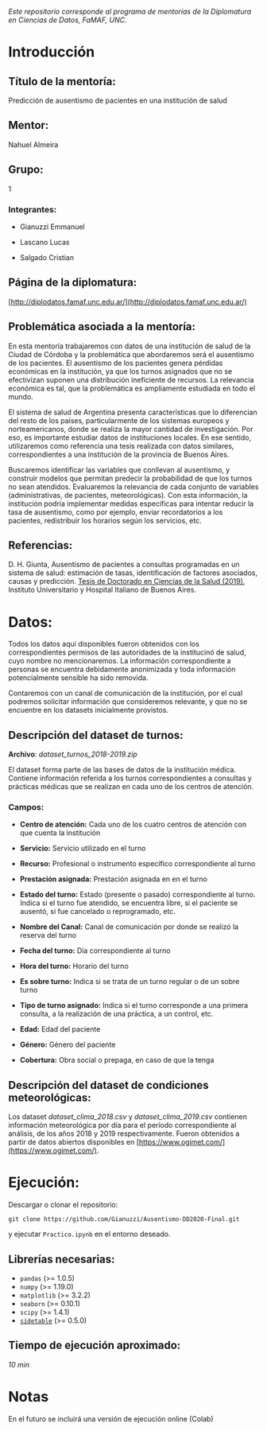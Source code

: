 _Este repositorio corresponde al programa de mentorías de la Diplomatura en Ciencias de Datos, FaMAF, UNC._

# Introducción 

## Título de la mentoría: 
Predicción de ausentismo de pacientes en una institución de salud

## Mentor: 
Nahuel Almeira

## Grupo: 
1
 
### Integrantes:

+ Gianuzzi Emmanuel

+ Lascano Lucas

+ Salgado Cristian

## Página de la diplomatura:
[http://diplodatos.famaf.unc.edu.ar/](http://diplodatos.famaf.unc.edu.ar/)

## Problemática asociada a la mentoría:

En esta mentoría trabajaremos con datos de una institución de salud de la Ciudad de Córdoba y la problemática que abordaremos será el ausentismo de los pacientes. 
El ausentismo de los pacientes genera pérdidas económicas en la institución, ya que los turnos asignados que no se efectivizan suponen una distribución ineficiente de recursos. La relevancia económica es tal, que la problemática es ampliamente estudiada en todo el mundo.

El sistema de salud de Argentina presenta características que lo diferencian del resto de los países, particularmente de los sistemas europeos y norteamericanos, donde se realiza la mayor cantidad de investigación. Por eso, es importante estudiar datos de instituciones locales. En ese sentido, utilizaremos como referencia una tesis realizada con datos similares, correspondientes a una institución de la provincia de Buenos Aires.

Buscaremos identificar las variables que conllevan al ausentismo, y construir modelos que permitan predecir la probabilidad de que los turnos no sean atendidos. Evaluaremos la relevancia de cada conjunto de variables (administrativas, de pacientes, meteorológicas). 
Con esta información, la institución podría implementar medidas específicas para intentar reducir la tasa de ausentismo, como por ejemplo, enviar recordatorios a los pacientes, redistribuir los horarios según los servicios, etc. 

## Referencias:

D. H. Giunta, Ausentismo de pacientes a consultas programadas en un sistema de salud: estimación de tasas, identificación de factores asociados, causas y predicción. [Tesis de Doctorado en Ciencias de la Salud (2019)](http://trovare.hospitalitaliano.org.ar/greenstone/collect/tesisytr/index/assoc/D942.dir/tesis-giunta-diego.pdf), Instituto Universitario y Hospital Italiano de Buenos Aires.

# Datos:

Todos los datos aquí disponibles fueron obtenidos con los correspondientes permisos de las autoridades de la institucinó de salud, cuyo nombre no mencionaremos. La información correspondiente a personas se encuentra debidamente anonimizada y toda información potencialmente sensible ha sido removida.

Contaremos con un canal de comunicación de la institución, por el cual podremos solicitar información que consideremos relevante, y que no se encuentre en los datasets inicialmente provistos.

## Descripción del dataset de turnos:

**Archivo**: _dataset_turnos_2018-2019.zip_

El dataset forma parte de las bases de datos de la institución médica. Contiene información referida a los turnos correspondientes a consultas y prácticas médicas que se realizan en cada uno de los centros de atención.

### Campos:

* **Centro de atención:** Cada uno de los cuatro centros de atención con que cuenta la institución

* **Servicio:** Servicio utilizado en el turno

* **Recurso:** Profesional o instrumento específico correspondiente al turno

* **Prestación asignada:** Prestación asignada en en el turno

* **Estado del turno:** Estado (presente o pasado) correspondiente al turno. Indica si el turno fue atendido, se encuentra libre, si el paciente se ausentó, si fue cancelado o reprogramado, etc.

* **Nombre del Canal:** Canal de comunicación por donde se realizó la reserva del turno

* **Fecha del turno:** Día correspondiente al turno

* **Hora del turno:** Horario del turno

* **Es sobre turno:** Indica si se trata de un turno regular o de un sobre turno

* **Tipo de turno asignado:** Indica si el turno corresponde a una primera consulta, a la realización de una práctica, a un control, etc.

* **Edad:** Edad del paciente

* **Género:** Género del paciente

* **Cobertura:** Obra social o prepaga, en caso de que la tenga


## Descripción del dataset de condiciones meteorológicas:

Los dataset *dataset_clima_2018.csv* y *dataset_clima_2019.csv* contienen información meteorológica por día para el período correspondiente al análisis, de los años 2018 y 2019 respectivamente. Fueron obtenidos a partir de datos abiertos disponibles en [https://www.ogimet.com/](https://www.ogimet.com/). 

# Ejecución:

Descargar o clonar el repositorio:

``git clone https://github.com/Gianuzzi/Ausentismo-DD2020-Final.git``

y ejecutar ``Practico.ipynb`` en el entorno deseado.

## Librerías necesarias:

* ``pandas`` (>= 1.0.5)
* ``numpy`` (>= 1.19.0)
* ``matplotlib`` (>= 3.2.2)
* ``seaborn`` (>= 0.10.1)
* ``scipy`` (>= 1.4.1)
* [``sidetable``](https://github.com/chris1610/sidetable) (>= 0.5.0)

## Tiempo de ejecución aproximado:
_10 min_

# Notas

En el futuro se incluirá una versión de ejecución online (Colab)
